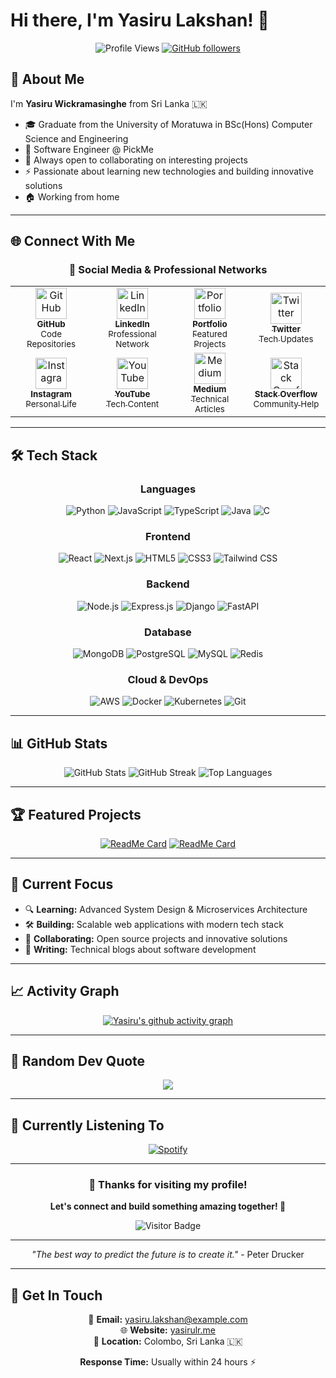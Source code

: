 # Hi there, I'm Yasiru Lakshan! 👋

<div align="center">
  
![Profile Views](https://komarev.com/ghpvc/?username=yasirulakshan&color=blueviolet&style=flat-square)
[![GitHub followers](https://img.shields.io/github/followers/yasirulakshan?style=social)](https://github.com/yasirulakshan)

</div>

## 🚀 About Me

I'm **Yasiru Wickramasinghe** from Sri Lanka 🇱🇰
- 🎓 Graduate from the University of Moratuwa in BSc(Hons) Computer Science and Engineering
- 💼 Software Engineer @ PickMe
- 🔭 Always open to collaborating on interesting projects
- ⚡ Passionate about learning new technologies and building innovative solutions
- 🏠 Working from home

---

## 🌐 Connect With Me

<div align="center">

### 📱 Social Media & Professional Networks

<table>
<tr>
<td align="center" width="200px">
<a href="https://github.com/yasirulakshan">
<img src="https://cdn.jsdelivr.net/npm/simple-icons@v9/icons/github.svg" width="50px" alt="GitHub"/><br/>
<sub><b>GitHub</b></sub><br/>
<sub>Code Repositories</sub>
</a>
</td>

<td align="center" width="200px">
<a href="https://linkedin.com/in/yasirulakshan">
<img src="https://cdn.jsdelivr.net/npm/simple-icons@v9/icons/linkedin.svg" width="50px" alt="LinkedIn"/><br/>
<sub><b>LinkedIn</b></sub><br/>
<sub>Professional Network</sub>
</a>
</td>

<td align="center" width="200px">
<a href="https://yasirulr.me">
<img src="https://cdn.jsdelivr.net/npm/simple-icons@v9/icons/internetexplorer.svg" width="50px" alt="Portfolio"/><br/>
<sub><b>Portfolio</b></sub><br/>
<sub>Featured Projects</sub>
</a>
</td>

<td align="center" width="200px">
<a href="https://twitter.com/yasirulakshan">
<img src="https://cdn.jsdelivr.net/npm/simple-icons@v9/icons/twitter.svg" width="50px" alt="Twitter"/><br/>
<sub><b>Twitter</b></sub><br/>
<sub>Tech Updates</sub>
</a>
</td>
</tr>

<tr>
<td align="center" width="200px">
<a href="https://instagram.com/yasirulakshan">
<img src="https://cdn.jsdelivr.net/npm/simple-icons@v9/icons/instagram.svg" width="50px" alt="Instagram"/><br/>
<sub><b>Instagram</b></sub><br/>
<sub>Personal Life</sub>
</a>
</td>

<td align="center" width="200px">
<a href="https://youtube.com/@yasirulakshan">
<img src="https://cdn.jsdelivr.net/npm/simple-icons@v9/icons/youtube.svg" width="50px" alt="YouTube"/><br/>
<sub><b>YouTube</b></sub><br/>
<sub>Tech Content</sub>
</a>
</td>

<td align="center" width="200px">
<a href="https://medium.com/@yasirulakshan">
<img src="https://cdn.jsdelivr.net/npm/simple-icons@v9/icons/medium.svg" width="50px" alt="Medium"/><br/>
<sub><b>Medium</b></sub><br/>
<sub>Technical Articles</sub>
</a>
</td>

<td align="center" width="200px">
<a href="https://stackoverflow.com/users/yasirulakshan">
<img src="https://cdn.jsdelivr.net/npm/simple-icons@v9/icons/stackoverflow.svg" width="50px" alt="Stack Overflow"/><br/>
<sub><b>Stack Overflow</b></sub><br/>
<sub>Community Help</sub>
</a>
</td>
</tr>
</table>

</div>

---

## 🛠️ Tech Stack

<div align="center">

### Languages
![Python](https://img.shields.io/badge/-Python-3776AB?style=flat-square&logo=python&logoColor=white)
![JavaScript](https://img.shields.io/badge/-JavaScript-F7DF1E?style=flat-square&logo=javascript&logoColor=black)
![TypeScript](https://img.shields.io/badge/-TypeScript-3178C6?style=flat-square&logo=typescript&logoColor=white)
![Java](https://img.shields.io/badge/-Java-007396?style=flat-square&logo=java&logoColor=white)
![C](https://img.shields.io/badge/-C-A8B9CC?style=flat-square&logo=c&logoColor=black)

### Frontend
![React](https://img.shields.io/badge/-React-61DAFB?style=flat-square&logo=react&logoColor=black)
![Next.js](https://img.shields.io/badge/-Next.js-000000?style=flat-square&logo=next.js&logoColor=white)
![HTML5](https://img.shields.io/badge/-HTML5-E34F26?style=flat-square&logo=html5&logoColor=white)
![CSS3](https://img.shields.io/badge/-CSS3-1572B6?style=flat-square&logo=css3&logoColor=white)
![Tailwind CSS](https://img.shields.io/badge/-Tailwind%20CSS-38B2AC?style=flat-square&logo=tailwind-css&logoColor=white)

### Backend
![Node.js](https://img.shields.io/badge/-Node.js-339933?style=flat-square&logo=node.js&logoColor=white)
![Express.js](https://img.shields.io/badge/-Express.js-000000?style=flat-square&logo=express&logoColor=white)
![Django](https://img.shields.io/badge/-Django-092E20?style=flat-square&logo=django&logoColor=white)
![FastAPI](https://img.shields.io/badge/-FastAPI-009688?style=flat-square&logo=fastapi&logoColor=white)

### Database
![MongoDB](https://img.shields.io/badge/-MongoDB-47A248?style=flat-square&logo=mongodb&logoColor=white)
![PostgreSQL](https://img.shields.io/badge/-PostgreSQL-336791?style=flat-square&logo=postgresql&logoColor=white)
![MySQL](https://img.shields.io/badge/-MySQL-4479A1?style=flat-square&logo=mysql&logoColor=white)
![Redis](https://img.shields.io/badge/-Redis-DC382D?style=flat-square&logo=redis&logoColor=white)

### Cloud & DevOps
![AWS](https://img.shields.io/badge/-AWS-232F3E?style=flat-square&logo=amazon-aws&logoColor=white)
![Docker](https://img.shields.io/badge/-Docker-2496ED?style=flat-square&logo=docker&logoColor=white)
![Kubernetes](https://img.shields.io/badge/-Kubernetes-326CE5?style=flat-square&logo=kubernetes&logoColor=white)
![Git](https://img.shields.io/badge/-Git-F05032?style=flat-square&logo=git&logoColor=white)

</div>

---

## 📊 GitHub Stats

<div align="center">

<img src="https://github-readme-stats.vercel.app/api?username=yasirulakshan&show_icons=true&theme=radical&count_private=true" alt="GitHub Stats" />

<img src="https://github-readme-streak-stats.herokuapp.com/?user=yasirulakshan&theme=radical" alt="GitHub Streak" />

<img src="https://github-readme-stats.vercel.app/api/top-langs/?username=yasirulakshan&layout=compact&theme=radical" alt="Top Languages" />

</div>

---

## 🏆 Featured Projects

<div align="center">

[![ReadMe Card](https://github-readme-stats.vercel.app/api/pin/?username=yasirulakshan&repo=customized-react-date-range-picker&theme=radical)](https://github.com/yasirulakshan/customized-react-date-range-picker)
[![ReadMe Card](https://github-readme-stats.vercel.app/api/pin/?username=yasirulakshan&repo=AStarAlgo&theme=radical)](https://github.com/yasirulakshan/AStarAlgo)

</div>

---

## 🎯 Current Focus

- 🔍 **Learning:** Advanced System Design & Microservices Architecture
- 🛠️ **Building:** Scalable web applications with modern tech stack
- 🤝 **Collaborating:** Open source projects and innovative solutions
- 📝 **Writing:** Technical blogs about software development

---

## 📈 Activity Graph

<div align="center">

[![Yasiru's github activity graph](https://github-readme-activity-graph.vercel.app/graph?username=yasirulakshan&theme=react-dark&hide_border=true)](https://github.com/yasirulakshan)

</div>

---

## 💭 Random Dev Quote

<div align="center">

![](https://quotes-github-readme.vercel.app/api?type=horizontal&theme=radical)

</div>

---

## 🎵 Currently Listening To

<div align="center">

[![Spotify](https://novatorem.vercel.app/api/spotify)](https://open.spotify.com/user/yasirulakshan)

</div>

---

<div align="center">

### 💫 Thanks for visiting my profile!

**Let's connect and build something amazing together! 🚀**

![Visitor Badge](https://visitor-badge.laobi.icu/badge?page_id=yasirulakshan.yasirulakshan)

---

*"The best way to predict the future is to create it."* - Peter Drucker

</div>

---

## 📧 Get In Touch

<div align="center">

📧 **Email:** [yasiru.lakshan@example.com](mailto:yasiru.lakshan@example.com)  
🌐 **Website:** [yasirulr.me](https://yasirulr.me)  
📍 **Location:** Colombo, Sri Lanka 🇱🇰

**Response Time:** Usually within 24 hours ⚡

</div>
